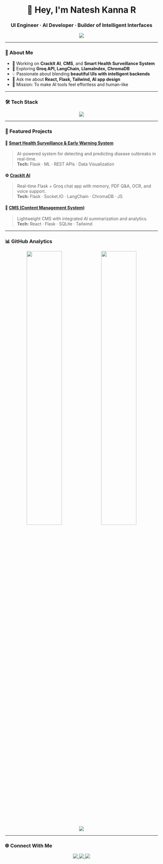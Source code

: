 <h1 align="center">👋 Hey, I'm Natesh Kanna R</h1>
<h3 align="center">UI Engineer · AI Developer · Builder of Intelligent Interfaces</h3>

<p align="center">
  <img src="https://readme-typing-svg.herokuapp.com?size=22&duration=3500&color=00BFFF&center=true&vCenter=true&width=600&lines=Designing+Smart+User+Experiences+🎨;Building+AI-Driven+Apps+🤖;Merging+Creativity+%2B+Code+🚀">
</p>

---

### 🧠 About Me
- 🔭 Working on **CrackIt AI**, **CMS**, and **Smart Health Surveillance System**
- 🌱 Exploring **Groq API, LangChain, LlamaIndex, ChromaDB**
- 💡 Passionate about blending **beautiful UIs with intelligent backends**
- 💬 Ask me about **React, Flask, Tailwind, AI app design**
- 🎯 Mission: To make AI tools feel effortless and human-like

---

### 🛠️ Tech Stack
<p align="center">
  <img src="https://skillicons.dev/icons?i=html,css,js,react,tailwind,python,flask,git,github,figma,vscode" />
</p>

---

### 🚀 Featured Projects

#### 🧩 [Smart Health Surveillance & Early Warning System](https://github.com/NateshKannaR/Smart-Health-Surveillance-and-Early-Warning-System)
> AI-powered system for detecting and predicting disease outbreaks in real-time.  
**Tech:** Flask · ML · REST APIs · Data Visualization

#### ⚙️ [CrackIt AI](https://github.com/NateshKannaR/CrackIt-AI)
> Real-time Flask + Groq chat app with memory, PDF Q&A, OCR, and voice support.  
**Tech:** Flask · Socket.IO · LangChain · ChromaDB · JS

#### 🧮 [CMS (Content Management System)](https://github.com/NateshKannaR/CMS)
> Lightweight CMS with integrated AI summarization and analytics.  
**Tech:** React · Flask · SQLite · Tailwind

---

### 📊 GitHub Analytics
<p align="center">
  <img width="48%" src="https://github-readme-stats.vercel.app/api?username=NateshKannaR&show_icons=true&theme=tokyonight&hide_border=true" />
  <img width="48%" src="https://github-readme-streak-stats.herokuapp.com?user=NateshKannaR&theme=tokyonight&hide_border=true" />
</p>

<p align="center">
  <img src="https://github-readme-activity-graph.vercel.app/graph?username=NateshKannaR&theme=react-dark&hide_border=true" />
</p>

---

### 🌐 Connect With Me
<p align="center">
  <a href="https://www.linkedin.com/in/natesh-kanna-r-a97170276" target="_blank">
    <img src="https://img.shields.io/badge/LinkedIn-blue?style=for-the-badge&logo=linkedin" />
  </a>
  <a href="mailto:nateshnkraja@gmail.com" target="_blank">
    <img src="https://img.shields.io/badge/Gmail-red?style=for-the-badge&logo=gmail&logoColor=white" />
  </a>
  <a href="https://github.com/NateshKannaR" target="_blank">
    <img src="https://img.shields.io/badge/GitHub-black?style=for-the-badge&logo=github&logoColor=white" />
  </a>
</p>
